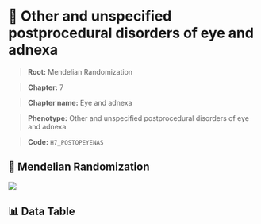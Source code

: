 # 🧪 Other and unspecified postprocedural disorders of eye and adnexa

> **Root:** Mendelian Randomization

> **Chapter:** 7  

> **Chapter name:** Eye and adnexa

> **Phenotype:** Other and unspecified postprocedural disorders of eye and adnexa  

> **Code:** `H7_POSTOPEYENAS`

## 🧬 Mendelian Randomization  

<img src="/MR/Figures/Forward/H7_POSTOPEYENAS.png"/>

## 📊 Data Table

<CsvTableMRF src="/public/MR/Data/Forward/H7_POSTOPEYENAS.csv"/>
